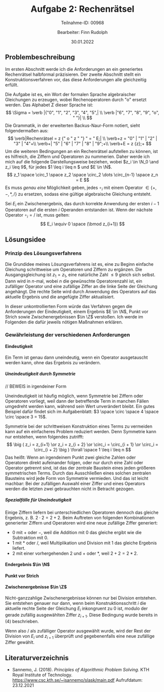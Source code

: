 <h1 style="text-align: center;">Aufgabe 2: Rechenrätsel</h1>
<p style="text-align: center;">Teilnahme-ID: 00968</p>
<p style="text-align: center;">Bearbeiter: Finn Rudolph</p>
<p style="text-align: center;">30.01.2022</p>

## Problembeschreibung

Im ersten Abschnitt werde ich die Anforderungen an ein generiertes Rechenrätsel halbformal präzisieren. Der zweite Abschnitt stellt ein Konstruktionsverfahren vor, das diese Anforderungen alle gleichzeitig erfüllt.

Die Aufgabe ist es, ein Wort der formalen Sprache algebraischer Gleichungen zu erzeugen, wobei Rechenoperatoren durch "o" ersetzt werden. Das Alphabet $\Sigma$ dieser Sprache ist:
$$
\Sigma = \verb |{"0", "1", "2", "3", "4", "5",| \\ 
\verb |"6", "7", "8", "9", "o", " "}| \\
$$
Die Grammatik, in der erweiterten Backus-Naur-Form notiert, sieht folgendermaßen aus:
$$
\verb|Rechenrätsel = z {" o " z " "} " = " E;| \\
\verb+z = "0" | "1" | "2" | "3" | "4"+\\ 
\verb+| "5" | "6" | "7" | "8" | "9";+\\
\verb+E = z {z};+
$$
Um die weiteren Bedingungen an ein Rechenrätsel aufstellen zu können, ist es hilfreich, die Ziffern und Operatoren zu nummerien. Daher werde ich mich auf die folgende Darstellungsweise beziehen, wobei $z_i \in \N_0 \and z_i \leq 9$, für jedes $1 \leq i \leq n $ und $E \in \N$.
$$
z_1 \space \circ_1 \space z_2 \space \circ_2 \dots \circ_{n-1} \space z_n = E
$$
Es muss *genau eine* Möglichkeit geben, jedes $\circ_i$ mit einem Operator $\in \{+,-,*,/\}$ zu ersetzen, sodass eine gültige algebraische Gleichung entsteht.

Sei $E_i$ ein Zwischenergebnis, das durch korrekte Anwendung der ersten $i-1$ Operatoren auf die ersten $i$ Operanden entstanden ist. Wenn der nächste Operator $\circ_i = /$ ist, muss gelten:
$$
E_i \equiv 0 \space (\bmod z_{i+1})
$$

## Lösungsidee

### Prinzip des Lösungsverfahrens

Die Grundidee meines Lösungsverfahrens ist es, eine zu Beginn einfache Gleichung schrittweise um Operatoren und Ziffern zu ergänzen. Die Ausgangsgleichung ist $z_1 = z_1$, eine natürliche Zahl $\leq 9$ gleich sich selbst. Dann wird in $n$-mal, wobei $n$ die gewünschte Operatorenzahl ist, ein zufälliger Operator und eine zufällige Ziffer an die linke Seite der Gleichung angehängt. Die rechte Seite wird durch Anwendung des Operators auf das aktuelle Ergebnis und die angefügte Ziffer aktualisiert.

In dieser unkontrollierten Form würde das Verfahren gegen die Anforderungen der Eindeutigkeit, einem Ergebnis $E \in \N$, Punkt vor Strich sowie Zwischenergebnissen $\in \Z$ verstoßen. Ich werde im Folgenden die dafür jeweils nötigen Maßnahmen erklären.

### Gewährleistung der verschiedenen Anforderungen

#### Eindeutigkeit

Ein Term ist genau dann uneindeutig, wenn ein Operator ausgetauscht werden kann, ohne das Ergebnis zu verändern.

##### Uneindeutigkeit durch Symmetrie

// BEWEIS in irgendeiner Form

Uneindeutigkeit ist häufig möglich, wenn Symmetrie bei Ziffern oder Operatoren vorliegt, weil dann der betreffende Term in manchen Fällen umgedreht werden kann, während sein Wert unverändert bleibt. Ein gutes Beispiel dafür findet sich im Aufgabenblatt: $3 \space \circ \space 4 \space \circ \space 3 = 15$.

Symmetrie bei der schrittweisen Konstruktion eines Terms zu vermeiden kann auf ein einfacheres Problem reduziert werden. Denn Symmetrie kann nur entstehen, wenn folgendes zutrifft:
$$
\big ( z_i = z_{i+1} \or z_i = z_{i + 2} \or 
\circ_i = \circ_{i + 1} \or \circ_i = \circ_{i + 2} \big )
\forall \space  1 \leq i \leq n
$$
Das heißt: Wenn an irgendeinem Punkt zwei gleiche Zahlen oder Operatoren direkt aufeinander folgen, oder nur durch eine Zahl oder Operator getrennt sind, ist das der zentrale Baustein eines jeden größeren symmetrischen Terms. Durch das Ausschließen eines solchen zentralen Bausteins wird jede Form von Symmetrie vermieden. Und das ist leicht machbar: Bei der zufälligen Auswahl einer Ziffer und eines Operators werden die letzten zwei gebrauchten nicht in Betracht gezogen.

##### Spezialfälle für Uneindeutigkeit

Einige Ziffern liefern bei unterschiedlichen Operatoren dennoch das gleiche Ergebnis, z. B. $2 \cdot 2 = 2 + 2$. Beim Auftreten von folgenden Kombinationen generierter Ziffern und Operatoren wird eine neue zufällige Ziffer generiert:

- $0$ mit $+$ oder $-$, weil die Addition mit $0$ das gleiche ergibt wie die Subtraktion mit $0$.
- $1$ mit $*$ oder $/$, weil Multiplikation und Division mit $1$ das gleiche Ergebnis liefert.
- $2$ mit einer vorhergehenden $2$ und $+$ oder $*$, weil $2+2 = 2*2$.

#### Endergebnis $\in \N$

#### Punkt vor Strich

#### Zwischenergebnisse $\in \Z$

Nicht-ganzzahlige Zwischenergebnisse können nur bei Division entstehen. Sie entstehen genauer nur dann, wenn beim Konstruktionsschritt $i$ die aktuelle rechte Seite der Gleichung $E_i$ inkongruent zu $0$ ist, modulo der gerade zufällig ausgewählten Ziffer $z_{i+1}$. Diese Bedingung wurde bereits in $(4)$ beschrieben.

Wenn also $/$ als zufälliger Operator ausgewählt wurde, wird der Rest der Division von $E_i$ und $z_{i+1}$ überprüft und gegebenenfalls eine neue zufällige Ziffer gewählt.

## Literaturverzeichnis

- Sannemo, J. (2018). _Principles of Algorithmic Problem Solving_. KTH Royal Institute of Technology. https://www.csc.kth.se/~jsannemo/slask/main.pdf Aufrufdatum: 23.12.2021